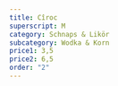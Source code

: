 ```yaml
---
title: Cîroc
superscript: M
category: Schnaps & Likör
subcategory: Wodka & Korn
price1: 3,5
price2: 6,5
order: "2"
---
```

